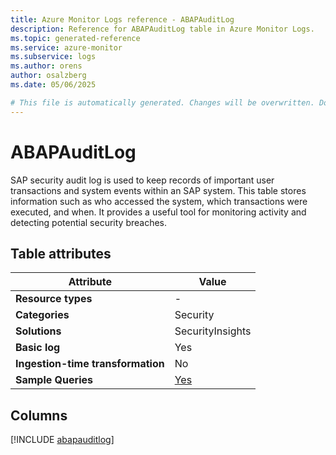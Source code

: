 ```yaml
---
title: Azure Monitor Logs reference - ABAPAuditLog
description: Reference for ABAPAuditLog table in Azure Monitor Logs.
ms.topic: generated-reference
ms.service: azure-monitor
ms.subservice: logs
ms.author: orens
author: osalzberg
ms.date: 05/06/2025

# This file is automatically generated. Changes will be overwritten. Do not change this file directly.
---
```


# ABAPAuditLog

SAP security audit log is used to keep records of important user transactions and system events within an SAP system. This table stores information such as who accessed the system, which transactions were executed, and when. It provides a useful tool for monitoring activity and detecting potential security breaches.


## Table attributes

|Attribute|Value|
|---|---|
|**Resource types**|-|
|**Categories**|Security|
|**Solutions**| SecurityInsights|
|**Basic log**|Yes|
|**Ingestion-time transformation**|No|
|**Sample Queries**|[Yes](/azure/azure-monitor/reference/queries/abapauditlog)|



## Columns
  
[!INCLUDE [abapauditlog](~/reusable-content/ce-skilling/azure/includes/azure-monitor/reference/tables/abapauditlog-include.md)]
